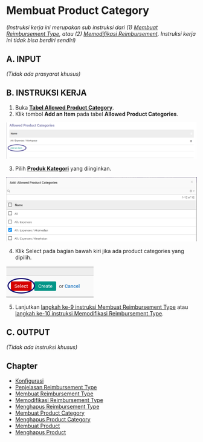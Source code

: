 # Membuat Product Category

*(Instruksi kerja ini merupakan sub instruksi dari (1) [Membuat Reimbursement Type](./membuat.md), atau (2) [Memodifikasi Reimbursement](./memodifikasi.md). Instruksi kerja ini tidak bisa berdiri sendiri)*

## A. INPUT

*(Tidak ada prasyarat khusus)*

## B. INSTRUKSI KERJA

1. Buka **[Tabel Allowed Product Category](./penjelasan.md#tab-tab-allowed-product-category)**.
2. <a name="l2">Klik</a> tombol **Add an Item** pada tabel **Allowed Product Categories**.

![](../../img/reimbursement-type/tombol-product-category-add-item.png)

3. Pilih **[Produk Kategori](./penjelasan.md#field-product-category)** yang diinginkan.

![](../../img/reimbursement-type/tombol-product-category-add-item-pilihan.png)

4. Klik Select pada bagian bawah kiri jika ada product categories yang dipilih.

![](../../img/reimbursement-type/tombol-product-category-add-item-select.png)

5. Lanjutkan [langkah ke-9 instruksi Membuat Reimbursement Type](./membuat.md#l9) atau [langkah ke-10 instruksi Memodifikasi Reimbursement Type](./memodifikasi.md#l10).

## C. OUTPUT

*(Tidak ada instruksi khusus)*

## Chapter
- [Konfigurasi](../../konfigurasi.md)
- [Penjelasan Reimbursement Type](./penjelasan.md)
- [Membuat Reimbursement Type](./membuat.md)
- [Memodifikasi Reimbursement Type](./memodifikasi.md)
- [Menghapus Reimbursement Type](./menghapus.md)
- [Membuat Product Category](./membuat-product-category.md)
- [Menghapus Product Category](./menghapus-product-category.md)
- [Membuat Product](./membuat-product.md)
- [Menghapus Product](./menghapus-product.md)
